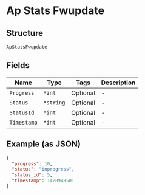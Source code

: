 
# Ap Stats Fwupdate

## Structure

`ApStatsFwupdate`

## Fields

| Name | Type | Tags | Description |
|  --- | --- | --- | --- |
| `Progress` | `*int` | Optional | - |
| `Status` | `*string` | Optional | - |
| `StatusId` | `*int` | Optional | - |
| `Timestamp` | `*int` | Optional | - |

## Example (as JSON)

```json
{
  "progress": 10,
  "status": "inprogress",
  "status_id": 5,
  "timestamp": 1428949501
}
```

